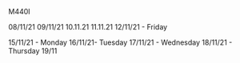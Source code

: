 M440I 

08/11/21
09/11/21
10.11.21
11.11.21
12/11/21 - Friday 

15/11/21 - Monday
16/11/21- Tuesday 
17/11/21 - Wednesday 
18/11/21 - Thursday 
19/11
